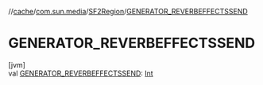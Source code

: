 //[cache](../../../index.md)/[com.sun.media](../index.md)/[SF2Region](index.md)/[GENERATOR_REVERBEFFECTSSEND](-g-e-n-e-r-a-t-o-r_-r-e-v-e-r-b-e-f-f-e-c-t-s-s-e-n-d.md)

# GENERATOR_REVERBEFFECTSSEND

[jvm]\
val [GENERATOR_REVERBEFFECTSSEND](-g-e-n-e-r-a-t-o-r_-r-e-v-e-r-b-e-f-f-e-c-t-s-s-e-n-d.md): [Int](https://kotlinlang.org/api/latest/jvm/stdlib/kotlin/-int/index.html)
